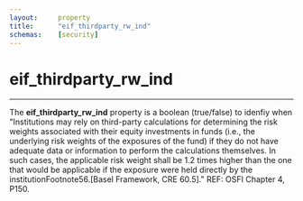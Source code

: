 ```yaml
---
layout:		property
title:		"eif_thirdparty_rw_ind"
schemas:	[security]
---
```


# eif_thirdparty_rw_ind

---

The **eif_thirdparty_rw_ind** property is a boolean (true/false) to idenfiy when "Institutions may rely on third-party calculations for determining the risk weights associated with their equity investments in funds (i.e., the underlying risk weights of the exposures of the fund) if they do not have adequate data or information to perform the calculations themselves. In such cases, the applicable risk weight shall be 1.2 times higher than the one that would be applicable if the exposure were held directly by the institutionFootnote56.[Basel Framework, CRE 60.5]."  REF: OSFI Chapter 4, P150.


